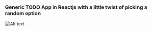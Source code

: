 ### Generic TODO App in Reactjs with a little twist of picking a random option

![Alt text](/screenshots/mobile-view.jpg?raw=true "Application Main Screen Mobile View")